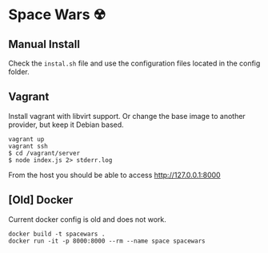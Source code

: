 # Space Wars ☢

## Manual Install

Check the ```instal.sh``` file and use the configuration files located in the config folder.

## Vagrant

Install vagrant with libvirt support. Or change the base image to another provider, but keep it Debian based. 

	vagrant up
	vagrant ssh
	$ cd /vagrant/server
	$ node index.js 2> stderr.log

From the host you should be able to access <http://127.0.0.1:8000>

## [Old] Docker

Current docker config is old and does not work.

	docker build -t spacewars .
	docker run -it -p 8000:8000 --rm --name space spacewars